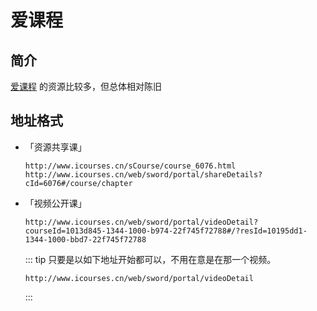 # 爱课程

## 简介

[爱课程](https://www.icourse163.org/) 的资源比较多，但总体相对陈旧

## 地址格式

-  「资源共享课」

   ```
   http://www.icourses.cn/sCourse/course_6076.html
   http://www.icourses.cn/web/sword/portal/shareDetails?cId=6076#/course/chapter
   ```

-  「视频公开课」

   ```
   http://www.icourses.cn/web/sword/portal/videoDetail?courseId=1013d845-1344-1000-b974-22f745f72788#/?resId=10195dd1-1344-1000-bbd7-22f745f72788
   ```

   ::: tip
   只要是以如下地址开始都可以，不用在意是在那一个视频。

   ```
   http://www.icourses.cn/web/sword/portal/videoDetail
   ```

   :::

